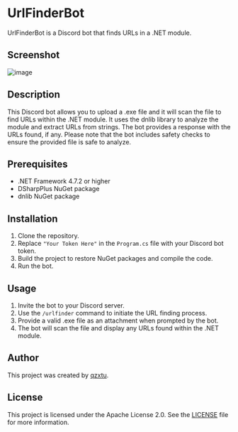# UrlFinderBot

UrlFinderBot is a Discord bot that finds URLs in a .NET module.

## Screenshot
![image](https://github.com/qzxtu/UrlFinderBot/assets/69091361/ccb5cae2-0246-48ec-936b-7d3f3c341043)

## Description

This Discord bot allows you to upload a .exe file and it will scan the file to find URLs within the .NET module. It uses the dnlib library to analyze the module and extract URLs from strings. The bot provides a response with the URLs found, if any. Please note that the bot includes safety checks to ensure the provided file is safe to analyze.

## Prerequisites

- .NET Framework 4.7.2 or higher
- DSharpPlus NuGet package
- dnlib NuGet package

## Installation

1. Clone the repository.
2. Replace `"Your Token Here"` in the `Program.cs` file with your Discord bot token.
3. Build the project to restore NuGet packages and compile the code.
4. Run the bot.

## Usage

1. Invite the bot to your Discord server.
2. Use the `/urlfinder` command to initiate the URL finding process.
3. Provide a valid .exe file as an attachment when prompted by the bot.
4. The bot will scan the file and display any URLs found within the .NET module.

## Author

This project was created by [qzxtu](https://github.com/qzxtu).

## License

This project is licensed under the Apache License 2.0. See the [LICENSE](LICENSE) file for more information.
